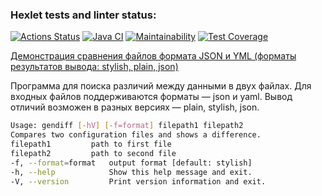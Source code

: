### Hexlet tests and linter status:
[![Actions Status](https://github.com/TheAtrAtr/java-project-71/workflows/hexlet-check/badge.svg)](https://github.com/TheAtrAtr/java-project-71/actions)
[![Java CI](https://github.com/TheAtrAtr/java-project-71/actions/workflows/main.yml/badge.svg)](https://github.com/TheAtrAtr/java-project-71/actions/workflows/main.yml)
[![Maintainability](https://api.codeclimate.com/v1/badges/254f63e0ad7ebb157a6a/maintainability)](https://codeclimate.com/github/TheAtrAtr/java-project-71/maintainability)
[![Test Coverage](https://api.codeclimate.com/v1/badges/254f63e0ad7ebb157a6a/test_coverage)](https://codeclimate.com/github/TheAtrAtr/java-project-71/test_coverage)

[Демонстрация сравнения файлов формата JSON и YML (форматы результатов вывода: stylish, plain, json)](https://asciinema.org/a/5DIDxv1rmDeHZQnt6UKIxWr15)

Программа для поиска различий между данными в двух файлах.
Для входных файлов поддерживаются форматы — json и yaml.
Вывод отличий возможен в разных версиях — plain, stylish, json.

```sh
Usage: gendiff [-hV] [-f=format] filepath1 filepath2
Compares two configuration files and shows a difference.
filepath1         path to first file
filepath2         path to second file
-f, --format=format   output format [default: stylish]
-h, --help            Show this help message and exit.
-V, --version         Print version information and exit.
```